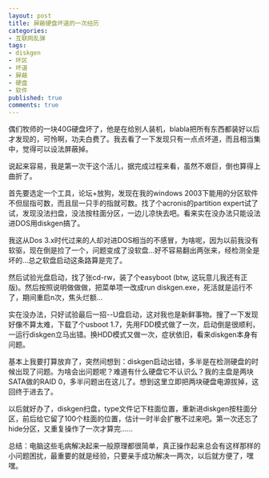 ```yaml
---
layout: post
title: 屏蔽硬盘坏道的一次经历
categories:
- 互联网乱弹
tags:
- diskgen
- 坏区
- 坏道
- 屏蔽
- 硬盘
- 软件
published: true
comments: true
---
```

偶们牧师的一块40G硬盘坏了，他是在给别人装机，blabla把所有东西都装好以后才发现的，可怜啊，功夫白费了。我去看了一下发现只有一点点坏道，而且相当集中，觉得可以设法屏蔽掉。

说起来容易，我是第一次干这个活儿，据完成过程来看，虽然不艰巨，倒也算得上曲折了。

首先要选定一个工具，论坛+放狗，发现在我的windows 2003下能用的分区软件不但屈指可数，而且屈一只手的指就可数。找了个acronis的partition expert试了试，发现没法扫盘，没法按柱面分区，一边儿凉快去吧。看来实在没办法只能设法进DOS用diskgen搞了。

我这从Dos 3.x时代过来的人却对进DOS相当的不感冒，为啥呢，因为以前我没有软驱，现在倒是捡了一个，问题变成了没软盘...好不容易翻出两张来，经检测全是坏的...总之软盘启动这条路算是完了。 

然后试验光盘启动，找了张cd-rw，装了个easyboot (btw, 这玩意儿我还有正版)。然后按照说明做做做，把菜单项一改成run diskgen.exe，死活就是运行不了，期间重启n次，焦头烂额...

实在没办法，只好试验最后一招--U盘启动，这对我也是新鲜事物。搜了一下发现好像不算太难，下载了个usboot 1.7，先用FDD模式做了一次，启动倒是很顺利，一运行diskgen立马出错。换HDD模式又做一次，症状依旧，看来diskgen本身有问题。

基本上我要打算放弃了，突然间想到：diskgen启动出错，多半是在检测硬盘的时候出现了问题。为啥会出问题呢？难道有什么硬盘它不认识么？我的主盘是两块SATA做的RAID 0，多半问题出在这儿了。想到这里立即把两块硬盘电源拔掉，这回终于进去了。

以后就好办了，diskgen扫盘，type文件记下柱面位置，重新进diskgen按柱面分区，前后给它留了100个柱面的位置，估计一时半会扩散不过来吧。第一次还忘了hide分区，又重复操作了一次才算完......

总结：电脑这些毛病解决起来一般原理都很简单，真正操作起来总会有这样那样的小问题困扰，最重要的就是经验，只要亲手成功解决一两次，以后就方便了，嘿嘿。
